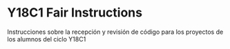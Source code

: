 # Y18C1 Fair Instructions
Instrucciones sobre la recepción y revisión de código para los proyectos de los alumnos del ciclo Y18C1
